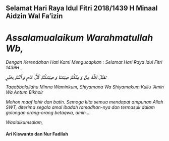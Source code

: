 ## Selamat Hari Raya Idul Fitri 2018/1439 H  Minaal Aidzin Wal Fa’izin

# *_Assalamualaikum Warahmatullah Wb,_*

*Dengan Kerendahan Hati Kami Mengucapkan :*
*Selamat Hari Raya Idul Fitri 1439H* , 

‎*تَقَبَّلَ اللّهُ مِنَّ وَ مِنْكُمْ صِيَمَنَا وَ صِيَمَكُمْ كُلُّ عَامٍ وَ أَنْتُمْ بِخَيْرٍ*

*_Taqabbalallahu Minna Waminkum, Shiyamana Wa Shiyamakum Kullu 'Amin Wa Antum Bikhoir_*

*Mohon maaf lahir dan batin.* 
*_Semoga kita semua mendapat ampunan Allah SWT, diterima segala amal ibadah ramadhan-nya dan termasuk dalam golongan orang-orang betaqwa, amin...._*

*_Waalaikumsalam,_*
 
 
#### Ari Kiswanto dan Nur Fadilah
